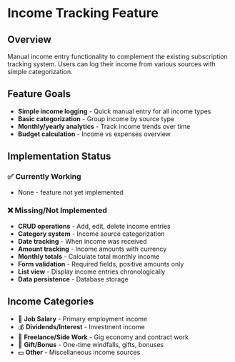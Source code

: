 # Income Tracking Feature

## Overview
Manual income entry functionality to complement the existing subscription tracking system. Users can log their income from various sources with simple categorization.

## Feature Goals
- **Simple income logging** - Quick manual entry for all income types
- **Basic categorization** - Group income by source type
- **Monthly/yearly analytics** - Track income trends over time
- **Budget calculation** - Income vs expenses overview

## Implementation Status

### ✅ Currently Working
- None - feature not yet implemented

### ❌ Missing/Not Implemented  
- **CRUD operations** - Add, edit, delete income entries
- **Category system** - Income source categorization
- **Date tracking** - When income was received
- **Amount tracking** - Income amounts with currency
- **Monthly totals** - Calculate total monthly income
- **Form validation** - Required fields, positive amounts only
- **List view** - Display income entries chronologically
- **Data persistence** - Database storage

## Income Categories
- 💼 **Job Salary** - Primary employment income
- 💰 **Dividends/Interest** - Investment income  
- 🏢 **Freelance/Side Work** - Gig economy and contract work
- 🎁 **Gift/Bonus** - One-time windfalls, gifts, bonuses
- 💵 **Other** - Miscellaneous income sources